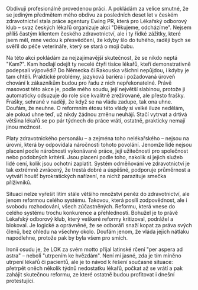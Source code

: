 <!-- dcterms:identifier = riderweblog#252 -->
<!-- dcterms:title = Děkujeme, odcházíme – ale kam? -->
<!-- dcterms:abstract = Obdivuji profesionálně provedenou práci. A pokládám za velice smutné, že se jediným předmětem mého obdivu za posledních deset let v českém zdravotnictví stala práce agentury Ewing PR, která pro Lékařský odborový klub – svaz českých lékařů organizuje akci "Děkujeme, odcházíme". Nejsem příliš častým klientem českého zdravotnictví, ale i ty řídké zážitky, které jsem měl, mne vedou k přesvědčení, že kdyby šlo do tuhého, raději bych se svěřil do péče veterináře, který se stará o moji čubu. -->
<!-- np9:categoryId = 2 -->
<!-- x4w:category = Lidé a jiná zvěř -->
<!-- np9:authorId = 1 -->
<!-- np9:authorEmail = michal.valasek@altairis.cz -->
<!-- dcterms:creator = Michal Altair Valášek -->
<!-- dcterms:created = 2010-12-29T03:37:20.937+01:00 -->
<!-- dcterms:date = 2010-12-29T03:37:22.28+01:00 -->

Obdivuji profesionálně provedenou práci. A pokládám za velice smutné, že se jediným předmětem mého obdivu za posledních deset let v českém zdravotnictví stala práce agentury Ewing PR, která pro Lékařský odborový klub – svaz českých lékařů organizuje akci "Děkujeme, odcházíme". Nejsem příliš častým klientem českého zdravotnictví, ale i ty řídké zážitky, které jsem měl, mne vedou k přesvědčení, že kdyby šlo do tuhého, raději bych se svěřil do péče veterináře, který se stará o moji čubu.

Na této akci pokládám za nejzajímavější skutečnost, že se nikdo neptá "Kam?". Kam hodlají odejít ty necelé čtyři tisíce lékařů, kteří demonstrativně podepsali výpovědi? Do Německa či Rakouska všichni nepůjdou, i kdyby je tam chtěli. Praktické problémy, jazyková bariéra i požadovaná úroveň chování k zákazníkům budou pro řadu z nich nepřekonatelné. Právě masovost této akce je, podle mého soudu, její největší slabinou, protože ji automaticky odsuzuje do role sice kvalitně zrežírované, ale přesto frašky. Frašky, sehrané v naději, že když se na vládu zadupe, tak ona uhne. Doufám, že neuhne. O reformním étosu této vlády si velké iluze nedělám, ale pokud uhne teď, už nikdy žádnou změnu neuhájí. Stačí vytrvat a drtivá většina lékařů se po pár týdnech do práce vrátí, ostatně, prakticky nemají jinou možnost.

Platy zdravotnického personálu – a zejména toho nelékařského – nejsou na úrovni, která by odpovídala náročnosti tohoto povolání. Jenomže lidé nejsou placení podle náročnosti vykonávané práce, její užitečnosti pro společnost nebo podobných kritérií. Jsou placeni podle toho, nakolik si jejich služeb lidé cení, kolik jsou ochotni zaplatit. Systém odměňování ve zdravotnictví je tak extrémně zvrácený, že trestá dobré a úspěšné, podporuje průměrnost a vytváří houšť byrokratických nařízení, na nichž parazituje smečka příživníků.

Situaci nelze vyřešit litím stále většiho množství peněz do zdravotnictví, ale jenom reformou celého systému. Takovou, která posílí zodpovědnost, ale i svobodu rozhodování, všech zúčastněných. Reformu, která vnese do celého systému trochu konkurence a přehlednosti. Bohužel je to právě Lékařský odborový klub, který veškeré reformy kritizoval, podrážel a blokoval. Je logické a oprávněné, že se odboráři snaží kopat za práva svých členů, bez ohledu na všechny okolo. Doufám jenom, že vláda jejich nátlaku napodlehne, protože pak by byla všem pro smích.

Ironií osudu je, že LOK za svém motto přijal latinské rčení "per aspera ad astra" – neboli "utrpením ke hvězdám". Není mi jasné, zda je tím míněno utrpení lékařů či pacientů, ale je to návod k řešení současné situace: přetrpět oněch několik týdnů nedostatku lékařů, počkat až se vrátí a pak zahájit skutečnou reformu, ze které ostatně budou profitovat i dnešní protestující.